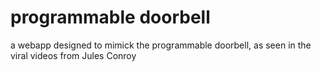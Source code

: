 # programmable doorbell
a webapp designed to mimick the programmable doorbell, as seen in the viral videos from Jules Conroy 
